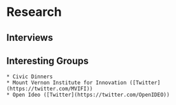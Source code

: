 # Research

## Interviews

## Interesting Groups
	* Civic Dinners
	* Mount Vernon Institute for Innovation ([Twitter](https://twitter.com/MVIFI))
	* Open Ideo ([Twitter](https://twitter.com/OpenIDEO))
